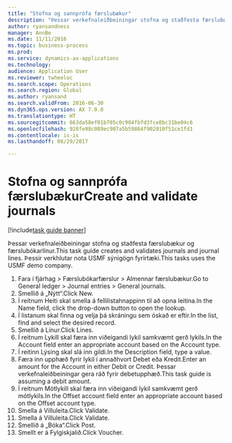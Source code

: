 ```yaml
--- 
title: "Stofna og sannprófa færslubækur"
description: "Þessar verkefnaleiðbeiningar stofna og staðfesta færslubækur og færslubókarlínur."
author: ryansandness
manager: AnnBe
ms.date: 11/11/2016
ms.topic: business-process
ms.prod: 
ms.service: dynamics-ax-applications
ms.technology: 
audience: Application User
ms.reviewer: twheeloc
ms.search.scope: Operations
ms.search.region: Global
ms.author: ryansand
ms.search.validFrom: 2016-06-30
ms.dyn365.ops.version: AX 7.0.0
ms.translationtype: HT
ms.sourcegitcommit: 663da58ef01b705c0c984fbfd3fce8bc31be04c6
ms.openlocfilehash: 928fe98c089ec907a5b59864f902910f51ce1fd1
ms.contentlocale: is-is
ms.lasthandoff: 08/29/2017

---
```

# <a name="create-and-validate-journals"></a><span data-ttu-id="18baf-103">Stofna og sannprófa færslubækur</span><span class="sxs-lookup"><span data-stu-id="18baf-103">Create and validate journals</span></span>

[!include[task guide banner](../../includes/task-guide-banner.md)]

<span data-ttu-id="18baf-104">Þessar verkefnaleiðbeiningar stofna og staðfesta færslubækur og færslubókarlínur.</span><span class="sxs-lookup"><span data-stu-id="18baf-104">This task guide creates and validates journals and journal lines.</span></span> <span data-ttu-id="18baf-105">Þessir verkhlutar nota USMF sýnigögn fyrirtæki.</span><span class="sxs-lookup"><span data-stu-id="18baf-105">This tasks uses the USMF demo company.</span></span>  



1. <span data-ttu-id="18baf-106">Fara í fjárhag > Færslubókarfærslur > Almennar færslubækur.</span><span class="sxs-lookup"><span data-stu-id="18baf-106">Go to General ledger > Journal entries > General journals.</span></span>
2. <span data-ttu-id="18baf-107">Smellið á „Nýtt“.</span><span class="sxs-lookup"><span data-stu-id="18baf-107">Click New.</span></span>
3. <span data-ttu-id="18baf-108">Í reitnum Heiti skal smella á fellilistahnappinn til að opna leitina.</span><span class="sxs-lookup"><span data-stu-id="18baf-108">In the Name field, click the drop-down button to open the lookup.</span></span>
4. <span data-ttu-id="18baf-109">Í listanum skal finna og velja þá skráningu sem óskað er eftir.</span><span class="sxs-lookup"><span data-stu-id="18baf-109">In the list, find and select the desired record.</span></span>
5. <span data-ttu-id="18baf-110">Smellið á Línur.</span><span class="sxs-lookup"><span data-stu-id="18baf-110">Click Lines.</span></span>
6. <span data-ttu-id="18baf-111">Í reitnum Lykill skal færa inn viðeigandi lykil samkvæmt gerð lykils.</span><span class="sxs-lookup"><span data-stu-id="18baf-111">In the Account field enter an appropriate account based on the Account type.</span></span>
7. <span data-ttu-id="18baf-112">Í reitinn Lýsing skal slá inn gildi.</span><span class="sxs-lookup"><span data-stu-id="18baf-112">In the Description field, type a value.</span></span>
8. <span data-ttu-id="18baf-113">Færa inn upphæð fyrir lykil í annaðhvort Debet eða Kredit.</span><span class="sxs-lookup"><span data-stu-id="18baf-113">Enter an amount for the Account in either Debit or Credit.</span></span> <span data-ttu-id="18baf-114">Þessar verkefnaleiðbeiningar gera ráð fyrir debetupphæð.</span><span class="sxs-lookup"><span data-stu-id="18baf-114">This task guide is assuming a debit amount.</span></span>
9. <span data-ttu-id="18baf-115">Í reitnum Mótlykill skal færa inn viðeigandi lykil samkvæmt gerð mótlykils.</span><span class="sxs-lookup"><span data-stu-id="18baf-115">In the Offset account field enter an appropriate account based on the Offset account type.</span></span>
10. <span data-ttu-id="18baf-116">Smella á Villuleita.</span><span class="sxs-lookup"><span data-stu-id="18baf-116">Click Validate.</span></span>
11. <span data-ttu-id="18baf-117">Smella á Villuleita.</span><span class="sxs-lookup"><span data-stu-id="18baf-117">Click Validate.</span></span>
12. <span data-ttu-id="18baf-118">Smellið á „Bóka“.</span><span class="sxs-lookup"><span data-stu-id="18baf-118">Click Post.</span></span>
13. <span data-ttu-id="18baf-119">Smellt er á Fylgiskjalið.</span><span class="sxs-lookup"><span data-stu-id="18baf-119">Click Voucher.</span></span>


